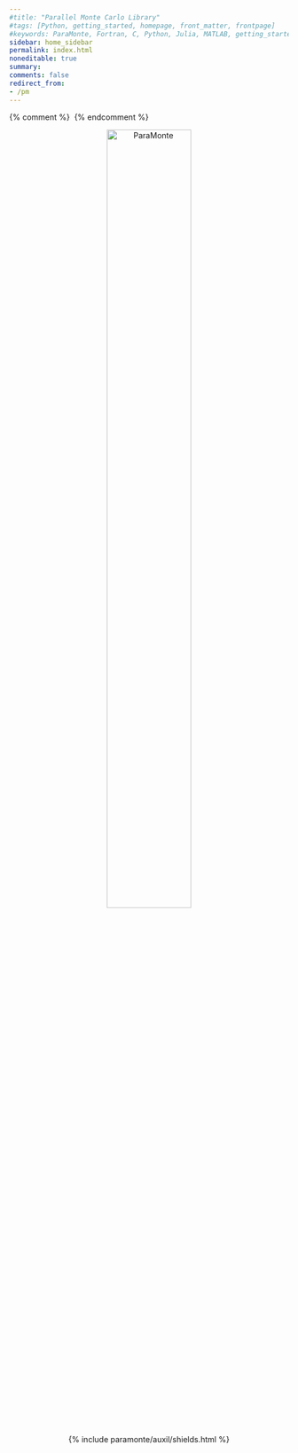 ```yaml
---
#title: "Parallel Monte Carlo Library"
#tags: [Python, getting_started, homepage, front_matter, frontpage]
#keywords: ParaMonte, Fortran, C, Python, Julia, MATLAB, getting_started, homepage, front_matter, frontpage
sidebar: home_sidebar
permalink: index.html
noneditable: true
summary:
comments: false
redirect_from:
- /pm
---
```


{% comment %}
    <a href="" target="_blank"><img src="" alt="" /></a>
{% endcomment %}

<div style="display:block;text-align:center;">
    <figure>
        <a href="{{site.baseurl}}/overview/preface/">
            <img src = "{{site.baseurl}}/images/paramonte.png" alt = "ParaMonte" style="width:60%;">
        </a>
    </figure>
    {% include paramonte/auxil/shields.html %}
</div>
  
<br>
